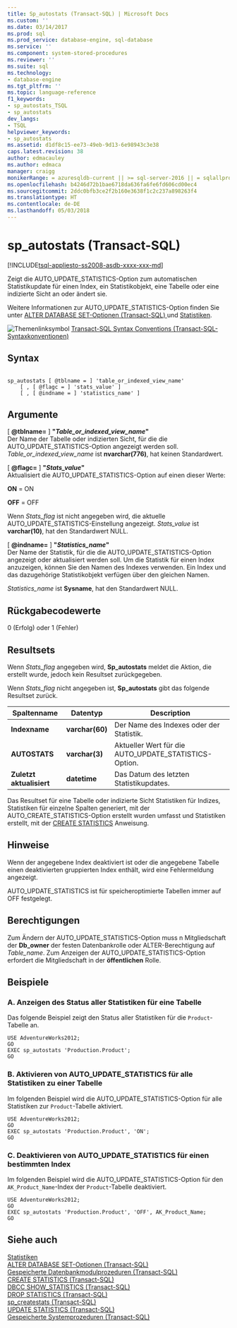 ```yaml
---
title: Sp_autostats (Transact-SQL) | Microsoft Docs
ms.custom: ''
ms.date: 03/14/2017
ms.prod: sql
ms.prod_service: database-engine, sql-database
ms.service: ''
ms.component: system-stored-procedures
ms.reviewer: ''
ms.suite: sql
ms.technology:
- database-engine
ms.tgt_pltfrm: ''
ms.topic: language-reference
f1_keywords:
- sp_autostats_TSQL
- sp_autostats
dev_langs:
- TSQL
helpviewer_keywords:
- sp_autostats
ms.assetid: d1df8c15-ee73-49eb-9d13-6e98943c3e38
caps.latest.revision: 38
author: edmacauley
ms.author: edmaca
manager: craigg
monikerRange: = azuresqldb-current || >= sql-server-2016 || = sqlallproducts-allversions
ms.openlocfilehash: b4246d72b1bae6718da636fa6fe6fd606cd00ec4
ms.sourcegitcommit: 2ddc0bfb3ce2f2b160e3638f1c2c237a898263f4
ms.translationtype: HT
ms.contentlocale: de-DE
ms.lasthandoff: 05/03/2018
---
```

# <a name="spautostats-transact-sql"></a>sp_autostats (Transact-SQL)
[!INCLUDE[tsql-appliesto-ss2008-asdb-xxxx-xxx-md](../../includes/tsql-appliesto-ss2008-asdb-xxxx-xxx-md.md)]

  Zeigt die AUTO_UPDATE_STATISTICS-Option zum automatischen Statistikupdate für einen Index, ein Statistikobjekt, eine Tabelle oder eine indizierte Sicht an oder ändert sie.  
  
 Weitere Informationen zur AUTO_UPDATE_STATISTICS-Option finden Sie unter [ALTER DATABASE SET-Optionen &#40;Transact-SQL&#41; ](../../t-sql/statements/alter-database-transact-sql-set-options.md) und [Statistiken](../../relational-databases/statistics/statistics.md).  
  
 ![Themenlinksymbol](../../database-engine/configure-windows/media/topic-link.gif "Topic link icon") [Transact-SQL Syntax Conventions (Transact-SQL-Syntaxkonventionen)](../../t-sql/language-elements/transact-sql-syntax-conventions-transact-sql.md)  
  
## <a name="syntax"></a>Syntax  
  
```  
  
sp_autostats [ @tblname = ] 'table_or_indexed_view_name'   
    [ , [ @flagc = ] 'stats_value' ]   
    [ , [ @indname = ] 'statistics_name' ]  
```  
  
## <a name="arguments"></a>Argumente  
 [  **@tblname=** ] **"***Table_or_indexed_view_name***"**  
 Der Name der Tabelle oder indizierten Sicht, für die die AUTO_UPDATE_STATISTICS-Option angezeigt werden soll. *Table_or_indexed_view_name* ist **nvarchar(776)**, hat keinen Standardwert.  
  
 [  **@flagc=** ] **"***Stats_value***"**  
 Aktualisiert die AUTO_UPDATE_STATISTICS-Option auf einen dieser Werte:  
  
 **ON** = ON  
  
 **OFF** = OFF  
  
 Wenn *Stats_flag* ist nicht angegeben wird, die aktuelle AUTO_UPDATE_STATISTICS-Einstellung angezeigt. *Stats_value* ist **varchar(10)**, hat den Standardwert NULL.  
  
 [  **@indname=** ] **"***Statistics_name***"**  
 Der Name der Statistik, für die die AUTO_UPDATE_STATISTICS-Option angezeigt oder aktualisiert werden soll. Um die Statistik für einen Index anzuzeigen, können Sie den Namen des Indexes verwenden. Ein Index und das dazugehörige Statistikobjekt verfügen über den gleichen Namen.  
  
 *Statistics_name* ist **Sysname**, hat den Standardwert NULL.  
  
## <a name="return-code-values"></a>Rückgabecodewerte  
 0 (Erfolg) oder 1 (Fehler)  
  
## <a name="result-sets"></a>Resultsets  
 Wenn *Stats_flag* angegeben wird, **Sp_autostats** meldet die Aktion, die erstellt wurde, jedoch kein Resultset zurückgegeben.  
  
 Wenn *Stats_flag* nicht angegeben ist, **Sp_autostats** gibt das folgende Resultset zurück.  
  
|Spaltenname|Datentyp|Description|  
|-----------------|---------------|-----------------|  
|**Indexname**|**varchar(60)**|Der Name des Indexes oder der Statistik.|  
|**AUTOSTATS**|**varchar(3)**|Aktueller Wert für die AUTO_UPDATE_STATISTICS-Option.|  
|**Zuletzt aktualisiert**|**datetime**|Das Datum des letzten Statistikupdates.|  
  
 Das Resultset für eine Tabelle oder indizierte Sicht Statistiken für Indizes, Statistiken für einzelne Spalten generiert, mit der AUTO_CREATE_STATISTICS-Option erstellt wurden umfasst und Statistiken erstellt, mit der [CREATE STATISTICS](../../t-sql/statements/create-statistics-transact-sql.md) Anweisung.  
  
## <a name="remarks"></a>Hinweise  
 Wenn der angegebene Index deaktiviert ist oder die angegebene Tabelle einen deaktivierten gruppierten Index enthält, wird eine Fehlermeldung angezeigt.  
  
 AUTO_UPDATE_STATISTICS ist für speicheroptimierte Tabellen immer auf OFF festgelegt.  
  
## <a name="permissions"></a>Berechtigungen  
 Zum Ändern der AUTO_UPDATE_STATISTICS-Option muss n Mitgliedschaft der **Db_owner** der festen Datenbankrolle oder ALTER-Berechtigung auf *Table_name*. Zum Anzeigen der AUTO_UPDATE_STATISTICS-Option erfordert die Mitgliedschaft in der **öffentlichen** Rolle.  
  
## <a name="examples"></a>Beispiele  
  
### <a name="a-display-the-status-of-all-statistics-on-a-table"></a>A. Anzeigen des Status aller Statistiken für eine Tabelle  
 Das folgende Beispiel zeigt den Status aller Statistiken für die `Product`-Tabelle an.  
  
```  
USE AdventureWorks2012;  
GO  
EXEC sp_autostats 'Production.Product';  
GO  
```  
  
### <a name="b-enable-autoupdatestatistics-for-all-statistics-on-a-table"></a>B. Aktivieren von AUTO_UPDATE_STATISTICS für alle Statistiken zu einer Tabelle  
 Im folgenden Beispiel wird die AUTO_UPDATE_STATISTICS-Option für alle Statistiken zur `Product`-Tabelle aktiviert.  
  
```  
USE AdventureWorks2012;  
GO  
EXEC sp_autostats 'Production.Product', 'ON';  
GO  
```  
  
### <a name="c-disable-autoupdatestatistics-for-a-specific-index"></a>C. Deaktivieren von AUTO_UPDATE_STATISTICS für einen bestimmten Index  
 Im folgenden Beispiel wird die AUTO_UPDATE_STATISTICS-Option für den `AK_Product_Name`-Index der `Product`-Tabelle deaktiviert.  
  
```  
USE AdventureWorks2012;  
GO  
EXEC sp_autostats 'Production.Product', 'OFF', AK_Product_Name;  
GO  
```  
  
## <a name="see-also"></a>Siehe auch  
 [Statistiken](../../relational-databases/statistics/statistics.md)   
 [ALTER DATABASE SET-Optionen &#40;Transact-SQL&#41;](../../t-sql/statements/alter-database-transact-sql-set-options.md)   
 [Gespeicherte Datenbankmodulprozeduren &#40;Transact-SQL&#41;](../../relational-databases/system-stored-procedures/database-engine-stored-procedures-transact-sql.md)   
 [CREATE STATISTICS &#40;Transact-SQL&#41;](../../t-sql/statements/create-statistics-transact-sql.md)   
 [DBCC SHOW_STATISTICS &#40;Transact-SQL&#41;](../../t-sql/database-console-commands/dbcc-show-statistics-transact-sql.md)   
 [DROP STATISTICS &#40;Transact-SQL&#41;](../../t-sql/statements/drop-statistics-transact-sql.md)   
 [sp_createstats &#40;Transact-SQL&#41;](../../relational-databases/system-stored-procedures/sp-createstats-transact-sql.md)   
 [UPDATE STATISTICS &#40;Transact-SQL&#41;](../../t-sql/statements/update-statistics-transact-sql.md)   
 [Gespeicherte Systemprozeduren &#40;Transact-SQL&#41;](../../relational-databases/system-stored-procedures/system-stored-procedures-transact-sql.md)  
  
  
